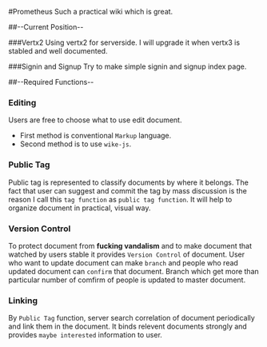 #Prometheus
Such a practical wiki which is great.

##--Current Position--

###Vertx2
Using vertx2 for serverside.
I will upgrade it when vertx3 is stabled and well documented.

###Signin and Signup
Try to make simple signin and signup index page.

##--Required Functions--

### Editing
Users are free to choose what to use edit document.
- First method is conventional `Markup` language.
- Second method is to use `wike-js`.

### Public Tag
Public tag is represented to classify documents by where it belongs.
The fact that user can suggest and commit the tag by mass discussion is the reason I call this `tag function` as `public tag function`.
It will help to organize document in practical, visual way. 

### Version Control
To protect document from **fucking vandalism** and to make document that watched by users stable it provides `Version Control` of document.
User who want to update document can make `branch` and people who read updated document can `confirm` that document.
Branch which get more than particular number of comfirm of people is updated to master document.

### Linking
By `Public Tag` function, server search correlation of document periodically and link them in the document.
It binds relevent documents strongly and provides `maybe interested` information to user.
